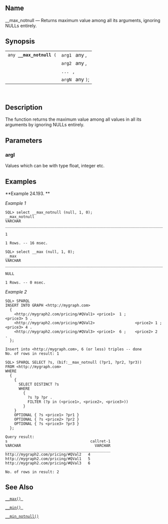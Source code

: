 <div>

<div>

</div>

<div>

## Name

\_\_max_notnull — Returns maximum value among all its arguments,
ignoring NULLs entirely.

</div>

<div>

## Synopsis

<div>

|                               |                  |
|-------------------------------|------------------|
| `any `**`__max_notnull`**` (` | `arg1 ` any ,    |
|                               | `arg2 ` any ,    |
|                               | `... ` ,         |
|                               | `argN ` any `)`; |

<div>

 

</div>

</div>

</div>

<div>

## Description

The function returns the maximum value among all values in all its
arguments by ignoring NULLs entirely.

</div>

<div>

## Parameters

<div>

### argI

Values which can be with type float, integer etc.

</div>

</div>

<div>

## Examples

<div>

**Example 24.193. **

<div>

<span class="emphasis">*Example 1* </span>

``` screen
SQL> select __max_notnull (null, 1, 0);
__max_notnull
VARCHAR
_______________________________________________________________________________

1

1 Rows. -- 16 msec.

SQL> select __max (null, 1, 0);
__max
VARCHAR
_______________________________________________________________________________

NULL

1 Rows. -- 0 msec.
```

<span class="emphasis">*Example 2*</span>

``` programlisting
SQL> SPARQL
INSERT INTO GRAPH <http://mygraph.com>
  {
    <http://mygraph2.com/pricing/#QVal1> <price1>  1 ;                    <price3> 5 .
    <http://mygraph2.com/pricing/#QVal2>                  <price2> 1 ;    <price3> 4 .
    <http://mygraph2.com/pricing/#QVal3> <price1>  6 ;    <price2> 2                 .
  };

Insert into <http://mygraph.com>, 6 (or less) triples -- done
No. of rows in result: 1

SQL> SPARQL SELECT ?s, (bif:__max_notnull (?pr1, ?pr2, ?pr3))
FROM <http://mygraph.com>
WHERE
  {
    {
      SELECT DISTINCT ?s
      WHERE
        {
          ?s ?p ?pr .
          FILTER (?p in (<price1>, <price2>, <price3>))
        }
    }
    OPTIONAL { ?s <price1> ?pr1 }
    OPTIONAL { ?s <price2> ?pr2 }
    OPTIONAL { ?s <price3> ?pr3 }
  };

Query result:
s                                     callret-1
VARCHAR                                 VARCHAR
_______________________________________________
http://mygraph2.com/pricing/#QVal2   4
http://mygraph2.com/pricing/#QVal1   5
http://mygraph2.com/pricing/#QVal3   6

No. of rows in result: 2
```

</div>

</div>

  

</div>

<div>

## See Also

<a href="fn_nm_max.html" class="link" title="__max"><code
class="function">__max() </code></a>

<a href="fn_nm_min.html" class="link" title="__min"><code
class="function">__min() </code></a>

<a href="fn_nm_min_notnull.html" class="link"
title="__min_notnull"><code class="function">__min_notnull() </code></a>

</div>

</div>
